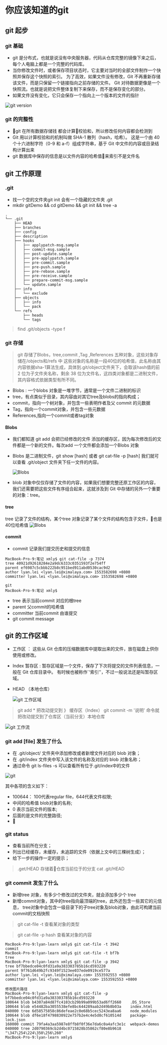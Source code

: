 # 你应该知道的git


## git 起步

### git 基础
* git 是分布式，也就是说没有中央服务器，代码从仓库完整的镜像下来之后，每个人电脑上都是一个完整的代码库。
* 当你修改文件时，或者保存项目状态时，它主要对当时的全部文件制作一个快照并保存这个快照的索引。 为了高效，如果文件没有修改，Git 不再重新存储该文件，而是只保留一个链接指向之前存储的文件。 Git 对待数据更像是一个 快照流。也就是说把文件整体复制下来保存，而不是保存变化的部分。
* 如果文件没有变化，它只会保存一个指向上一个版本的文件的指针

![git version](/笔记/img/gitversion.png)

### git 的完整性
* git 在所有数据存储钱 都会计算校验和，所以修改任何内容都会检测到
* Git 用以计算校验和的机制叫做 SHA-1 散列（hash，哈希）。 这是一个由 40 个十六进制字符（0-9 和 a-f）组成字符串，基于 Git 中文件的内容或目录结构计算出来
* git 数据库中保存的信息是以文件内容的哈希值来索引不是文件名






## git 工作原理

### .git
* 找一个空的文件夹git init 会有一个隐藏的文件夹 .git
* mkdir gitDemo && cd gitDemo && git init && tree -a
```
.
└── .git
    ├── HEAD
    ├── branches
    ├── config
    ├── description
    ├── hooks
    │   ├── applypatch-msg.sample
    │   ├── commit-msg.sample
    │   ├── post-update.sample
    │   ├── pre-applypatch.sample
    │   ├── pre-commit.sample
    │   ├── pre-push.sample
    │   ├── pre-rebase.sample
    │   ├── pre-receive.sample
    │   ├── prepare-commit-msg.sample
    │   └── update.sample
    ├── info
    │   └── exclude
    ├── objects
    │   ├── info
    │   └── pack
    └── refs
        ├── heads
        └── tags

```

> find .git/objects -type f


### git 存储

> git 存储了Blobs，tree,commit ,Tag ,References 五种对象，这些对象存储在/objects和/refs 中
>这些对象的名称是一段40位的哈希值，此名称由其内容依据sha-1算法生成，具体到.git/object文件夹下，会取该hash值的前 2 位为子文件夹名称，剩余 38 位为文件名，这四类对象都是二进制文件，其内容格式依据类型有所不同。


* Blobs : 一个blobs 对象是一堆字节，通常是一个文件二进制的标识
* tree，有点类似于目录，其内容由对其它tree及blobs的指向构成；
* commit，指向一个树对象，并包含一些表明作者及父 commit 的元数据
* Tag，指向一个commit对象，并包含一些元数据
* References,指向一个commit或者tag对象

#### Blobs 
* 我们都知道 git add 会把已经修改的文件 添加的缓存区，因为每次修改后的文件都是一个新的文件。每次add 一个文件都会添加一个Blobs 对象
* Blobs 是二进制文件，git show [hash] 或者 git cat-file -p [hash] 我们就可以查看 .git/object 文件夹下任一文件的内容。

  ![Blobs](/笔记/img/WechatIMG198.png)

* blob 对象中仅仅存储了文件的内容，如果我们想要完整还原工作区的内容，我们还需要把这些文件有序组合起来，这就涉及到 Git 中存储的另外一个重要的对象：tree。

#### tree
tree 记录了文件的结构，某个tree 对象记录了某个文件的结构包含子文件，也是40位哈希值
  ![Blobs](/笔记/img/WechatIMG198.png)

#### commit 
* commit 记录我们提交历史和提交的信息


```
MacBook-Pro-9:笔记 xmly$ git cat-file -p 7374
tree 40921d92618284e2a9dc6333c0351593f2e754ff
parent ef6987c5cbbb222b8c951bed911abd0530cac9d2
author lyan.lei <lyan.lei@ximalaya.com> 1553582698 +0800
committer lyan.lei <lyan.lei@ximalaya.com> 1553582698 +0800

git
MacBook-Pro-9:笔记 xmly$ 
```

* tree 表示当前commit 对应的根tree
* parent 父commit的哈希值 
* committer 当前commit 由谁提交
* git commit message





## git 的工作区域

* 工作区 ： 
    这些从 Git 仓库的压缩数据库中提取出来的文件，放在磁盘上供你使用或修改。
* Index 暂存区 : 
    暂存区域是一个文件，保存了下次将提交的文件列表信息，一般在 Git 仓库目录中。 有时候也被称作`‘索引’'，不过一般说法还是叫暂存区域。
* HEAD （本地仓库）

  ![git 工作区域](/笔记/img/git工作区域.png)

> git add * 把改动提交到 》 缓存区（Index）
> git commit -m '说明' 命令就把改动提交到了仓库区（当前分支）本地仓库

  ![git 工作流](/笔记/img/WechatIMG200.png)

### git add [file] 发生了什么

* 在 .git/object/ 文件夹中添加修改或者新增文件对应的 blob 对象；
* 在 .git/index 文件夹中写入该文件的名称及对应的 blob 对象名称；
* 通过命令 git ls-files -s 可以查看所有位于.git/index中的文件

![git](/笔记/img/WechatIMG199.jpeg)

其中各项的含义如下：
  * 100644： 100代表regular file，644代表文件权限;
  * 中间的哈希值 blob对象的名称;
  * 0 表示当前文件的版本;
  * 后面的是文件的完整路径;
  * 
  


### git status 

* 查看当前所在分支；
* 列出已经缓存，未缓存，未追踪的文件（依据上文中的三棵树生成）；
* 给下一步的操作一定的提示；

> .get/HEAD 存储着仓库当前位于的分支  cat .git/HEAD

### git commit 发生了什么

* 新增tree 对象，有多少个修改过的文件夹，就会添加多少个 tree
* 新增commit对象，其中的tree指向最顶端的tree，此外还包含一些其它的元信息， tree对象中会包含一级目录下的子tree对象及blob对象，由此可构建当前commit的文档快照

> git cat-file -t 查看某对象的类型

> git cat-file -p hash 查看某对象的内容

```
MacBook-Pro-9:lyan-learn xmly$ git cat-file -t 3942
commit
MacBook-Pro-9:lyan-learn xmly$ git cat-file -t bf7b
tree
MacBook-Pro-9:lyan-learn xmly$ git cat-file -p 3942
tree bf7bbedce04c0fd31a9a383303785b16cd593220
parent 9f761d649b2fc9349f1523ee037ede0919ce577a
author lyan.lei <lyan.lei@ximalaya.com> 1553592553 +0800
committer lyan.lei <lyan.lei@ximalaya.com> 1553592553 +0800

修改图片路径
MacBook-Pro-9:lyan-learn xmly$ git cat-file -p bf7bbedce04c0fd31a9a383303785b16cd593220
100644 blob b4307a84d87fc4103cb29b99a099b53ad6ff2660	.DS_Store
100644 blob e54482ba3055538efe8bc644289aab2d49b8b03a	index.html
040000 tree 6d58575858c86defeae2c0e68b5cec5243ea8aa6	node_modules
100644 blob df6e18f4798830922e757b2e4c4e5d8cf610514d	package-lock.json
160000 commit 79fa4a3aa5987e8ffb8f0f36e7da6c0a4afc3e1c	webpack-demos
040000 tree 2d0790369cb2d4bc0715828b35862cf80e8b9618	"\347\254\224\350\256\260"
MacBook-Pro-9:lyan-learn xmly$ 

```



